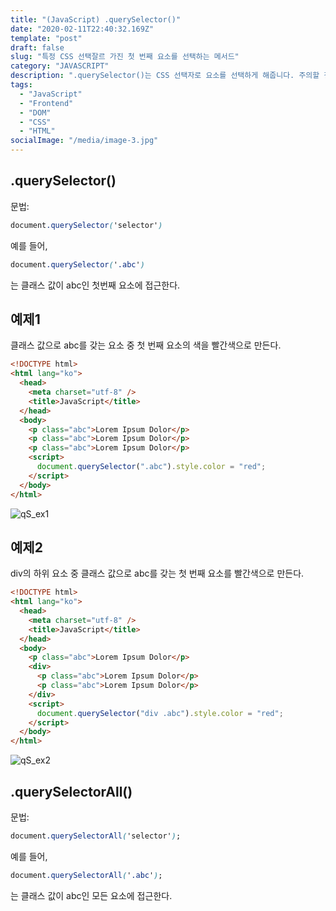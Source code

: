 ```yaml
---
title: "(JavaScript) .querySelector()"
date: "2020-02-11T22:40:32.169Z"
template: "post"
draft: false
slug: "특정 CSS 선택잘르 가진 첫 번째 요소를 선택하는 메서드"
category: "JAVASCRIPT"
description: ".querySelector()는 CSS 선택자로 요소를 선택하게 해줍니다. 주의할 점은 선택자에 해당하는 첫번째 요소만 선택한다는 것입니다."
tags:
  - "JavaScript"
  - "Frontend"
  - "DOM"
  - "CSS"
  - "HTML"
socialImage: "/media/image-3.jpg"
---
```


## .querySelector()

문법:

```css
document.querySelector('selector')
```

예를 들어,

```css
document.querySelector('.abc')
```

는 클래스 값이 abc인 첫번째 요소에 접근한다.

## 예제1

클래스 값으로 abc를 갖는 요소 중 첫 번째 요소의 색을 빨간색으로 만든다.

```html
<!DOCTYPE html>
<html lang="ko">
  <head>
    <meta charset="utf-8" />
    <title>JavaScript</title>
  </head>
  <body>
    <p class="abc">Lorem Ipsum Dolor</p>
    <p class="abc">Lorem Ipsum Dolor</p>
    <p class="abc">Lorem Ipsum Dolor</p>
    <script>
      document.querySelector(".abc").style.color = "red";
    </script>
  </body>
</html>
```

![qS_ex1](https://www.codingfactory.net/wp-content/uploads/JavaScript-querySelector-01.png)

## 예제2

div의 하위 요소 중 클래스 값으로 abc를 갖는 첫 번째 요소를 빨간색으로 만든다.

```html
<!DOCTYPE html>
<html lang="ko">
  <head>
    <meta charset="utf-8" />
    <title>JavaScript</title>
  </head>
  <body>
    <p class="abc">Lorem Ipsum Dolor</p>
    <div>
      <p class="abc">Lorem Ipsum Dolor</p>
      <p class="abc">Lorem Ipsum Dolor</p>
    </div>
    <script>
      document.querySelector("div .abc").style.color = "red";
    </script>
  </body>
</html>
```

![qS_ex2](https://www.codingfactory.net/wp-content/uploads/JavaScript-querySelector-02.png)

## .querySelectorAll()

문법:

```css
document.querySelectorAll('selector');
```

예를 들어,

```css
document.querySelectorAll('.abc');
```

는 클래스 값이 abc인 모든 요소에 접근한다.

